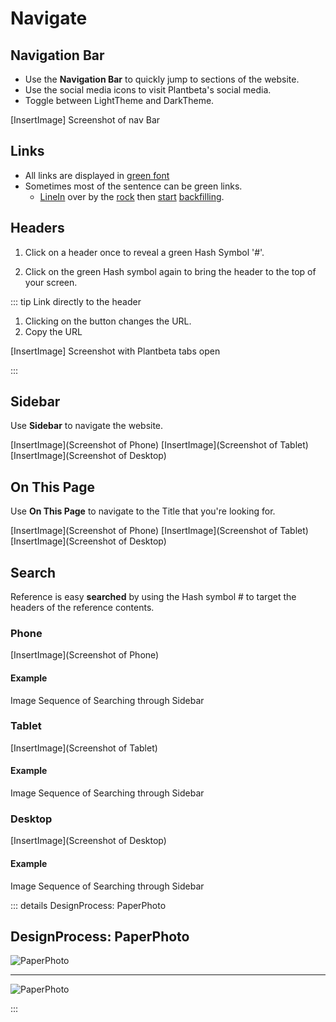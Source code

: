 # Navigate 

## Navigation Bar

- Use the **Navigation Bar** to quickly jump to sections of the website. 
- Use the social media icons to visit Plantbeta's social media.
- Toggle between LightTheme and DarkTheme.

[InsertImage] Screenshot of nav Bar

## Links

- All links are displayed in [green font](/guide/GoBack)
- Sometimes most of the sentence can be green links.
    - [LineIn]() over by the [rock]() then [start]() [backfilling]().

## Headers

1. Click on a header once to reveal a green Hash Symbol '#'.

2. Click on the green Hash symbol again to bring the header to the top of your screen.

::: tip Link directly to the header

1. Clicking on the button changes the URL. 
2. Copy the URL

[InsertImage] Screenshot with Plantbeta tabs open

:::

## Sidebar

Use **Sidebar** to navigate the website.

[InsertImage](Screenshot of Phone)
[InsertImage](Screenshot of Tablet)
[InsertImage](Screenshot of Desktop)

## On This Page

Use **On This Page** to navigate to the Title that you're looking for. 

[InsertImage](Screenshot of Phone)
[InsertImage](Screenshot of Tablet)
[InsertImage](Screenshot of Desktop)

## Search

Reference is easy **searched** by using the Hash symbol # to target the headers of the reference contents.

### Phone
[InsertImage](Screenshot of Phone)

#### Example

Image Sequence of Searching through Sidebar


### Tablet
[InsertImage](Screenshot of Tablet)

#### Example

Image Sequence of Searching through Sidebar

### Desktop
[InsertImage](Screenshot of Desktop)

#### Example

Image Sequence of Searching through Sidebar

::: details DesignProcess: PaperPhoto

## DesignProcess: PaperPhoto

![PaperPhoto](/Paper_BetaQuote.jpg)

---

![PaperPhoto](/Paper_BetaQuote2.jpg)

:::
